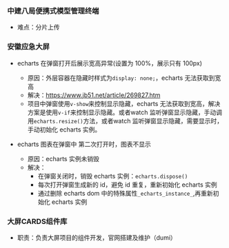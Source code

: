 ### 中建八局便携式模型管理终端
- 难点：分片上传

### 安徽应急大屏
- echarts 在弹窗打开后展示宽高异常(设置为 100%，展示只有 100px)
  - 原因：外层容器在隐藏时样式为`display: none;`，echarts 无法获取到宽高
  - 解决：https://www.jb51.net/article/269827.htm
  - 项目中弹窗使用`v-show`来控制显示隐藏，echarts 无法获取到宽高，解决方案是使用`v-if`来控制显示隐藏。或者watch 监听弹窗显示隐藏，手动调用`echarts.resize()`方法，或者watch 监听弹窗显示隐藏，需要显示时，手动初始化 echarts 实例。

- echarts 图表在弹窗中 第二次打开时，图表不显示
  - 原因：echarts 实例未销毁
  - 解决：
    - 在弹窗关闭时，销毁 echarts 实例：`echarts.dispose()`
    - 每次打开弹窗生成新的 id，避免 id 重复，重新初始化 echarts 实例
    - 通过删除 echarts dom 中的特殊属性`_echarts_instance_`,再重新初始化 echarts 实例



### 大屏CARDS组件库
- 职责：负责大屏项目的组件开发，官网搭建及维护（dumi）
